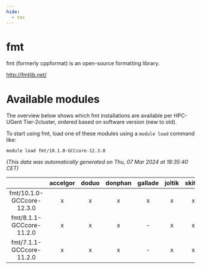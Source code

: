 ```yaml
---
hide:
  - toc
---
```


fmt
===


fmt (formerly cppformat) is an open-source formatting library.

http://fmtlib.net/
# Available modules


The overview below shows which fmt installations are available per HPC-UGent Tier-2cluster, ordered based on software version (new to old).

To start using fmt, load one of these modules using a `module load` command like:

```shell
module load fmt/10.1.0-GCCcore-12.3.0
```

*(This data was automatically generated on Thu, 07 Mar 2024 at 18:35:40 CET)*  

| |accelgor|doduo|donphan|gallade|joltik|skitty|
| :---: | :---: | :---: | :---: | :---: | :---: | :---: |
|fmt/10.1.0-GCCcore-12.3.0|x|x|x|x|x|x|
|fmt/8.1.1-GCCcore-11.2.0|x|x|x|-|x|x|
|fmt/7.1.1-GCCcore-11.2.0|x|x|x|-|x|x|
